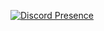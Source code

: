 [![Discord Presence](https://lanyard.cnrad.dev/api/544586957452345374)](https://discord.com/users/544586957452345374)